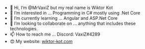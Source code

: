 - 👋 Hi, I’m @MrVaxiZ but my real name is Wiktor Kot
- 👀 I’m interested in ... Programming in C# mostly using .Net Core   
- 🌱 I’m currently learning ... Angular and ASP.Net Core 
- 💞️ I’m looking to collaborate on ... anything that includes these technologies.
- 📫 How to reach me ... Discord: VaxiZ#4289 
- :heart_eyes: My website: [wiktor-kot.com](https://wiktor-kot.com/) 
